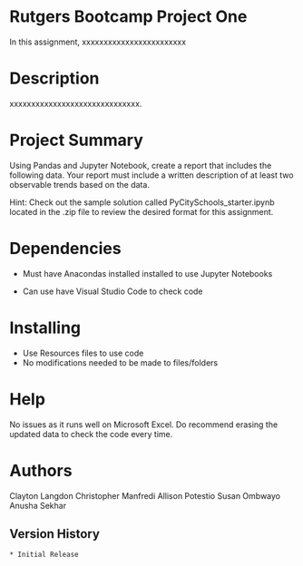 # Rutgers Bootcamp Project One 

In this assignment, xxxxxxxxxxxxxxxxxxxxxxxx

# Description

xxxxxxxxxxxxxxxxxxxxxxxxxxxxxx.

# Project Summary

Using Pandas and Jupyter Notebook, create a report that includes the following data. Your report must include a written description of at least two observable trends based on the data.

Hint: Check out the sample solution called PyCitySchools_starter.ipynb located in the .zip file to review the desired format for this assignment.

# Dependencies

* Must have Anacondas installed installed to use Jupyter Notebooks

* Can use have Visual Studio Code to check code 

# Installing

* Use Resources files to use code 
* No modifications needed to be made to files/folders

# Help

No issues as it runs well on Microsoft Excel. Do recommend erasing the updated data to check the code every time. 

# Authors

Clayton Langdon
Christopher Manfredi 
Allison Potestio
Susan Ombwayo
Anusha Sekhar

## Version History

    * Initial Release
